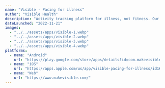 ```yaml
---
name: "Visible - Pacing for illness"
author: "Visible Health"
description: "Activity tracking platform for illness, not fitness. Our mission is to help people to manage their energy-limiting illness. Our mobile app can be used in combination with a wearable heart rate monitor which helps people to implement an energy management strategy called pacing."
dateLaunched: "2022-11-21"
images:
  - "../../assets/apps/visible-1.webp"
  - "../../assets/apps/visible-2.webp"
  - "../../assets/apps/visible-3.webp"
  - "../../assets/apps/visible-4.webp"
platforms:
  - name: "Android"
    url: "https://play.google.com/store/apps/details?id=com.makevisible.visible"
  - name: "iOS"
    url: "https://apps.apple.com/us/app/visible-pacing-for-illness/id1624474919"
  - name: "Web"
    url: "https://www.makevisible.com/"
---
```

